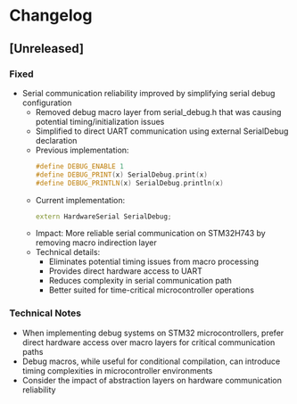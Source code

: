 # Changelog

## [Unreleased]

### Fixed

- Serial communication reliability improved by simplifying serial debug configuration
  - Removed debug macro layer from serial_debug.h that was causing potential timing/initialization issues
  - Simplified to direct UART communication using external SerialDebug declaration
  - Previous implementation:
    ```cpp
    #define DEBUG_ENABLE 1
    #define DEBUG_PRINT(x) SerialDebug.print(x)
    #define DEBUG_PRINTLN(x) SerialDebug.println(x)
    ```
  - Current implementation:
    ```cpp
    extern HardwareSerial SerialDebug;
    ```
  - Impact: More reliable serial communication on STM32H743 by removing macro indirection layer
  - Technical details:
    - Eliminates potential timing issues from macro processing
    - Provides direct hardware access to UART
    - Reduces complexity in serial communication path
    - Better suited for time-critical microcontroller operations

### Technical Notes

- When implementing debug systems on STM32 microcontrollers, prefer direct hardware access over macro layers for critical communication paths
- Debug macros, while useful for conditional compilation, can introduce timing complexities in microcontroller environments
- Consider the impact of abstraction layers on hardware communication reliability
